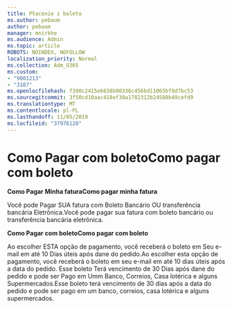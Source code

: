 ```yaml
---
title: Płacenie z boleto
ms.author: pebaum
author: pebaum
manager: mnirkhe
ms.audience: Admin
ms.topic: article
ROBOTS: NOINDEX, NOFOLLOW
localization_priority: Normal
ms.collection: Adm_O365
ms.custom:
- "9001213"
- "3187"
ms.openlocfilehash: f390c2415e6638b90336c456bd11065bf8d7bc53
ms.sourcegitcommit: 3f50cd10aac418ef38a1782312b24588b49cefd9
ms.translationtype: MT
ms.contentlocale: pl-PL
ms.lasthandoff: 11/05/2019
ms.locfileid: "37976120"
---
```

# <a name="como-pagar-com-boleto"></a><span data-ttu-id="7d978-102">Como Pagar com boleto</span><span class="sxs-lookup"><span data-stu-id="7d978-102">Como pagar com boleto</span></span>

<span data-ttu-id="7d978-103">**Como Pagar Minha fatura**</span><span class="sxs-lookup"><span data-stu-id="7d978-103">**Como pagar minha fatura**</span></span>

<span data-ttu-id="7d978-104">Você pode Pagar SUA fatura com Boleto Bancário OU transferência bancária Eletrônica.</span><span class="sxs-lookup"><span data-stu-id="7d978-104">Você pode pagar sua fatura com boleto bancário ou transferência bancária eletrônica.</span></span>

<span data-ttu-id="7d978-105">**Como Pagar com boleto**</span><span class="sxs-lookup"><span data-stu-id="7d978-105">**Como pagar com  boleto**</span></span>

<span data-ttu-id="7d978-106">Ao escolher ESTA opção de pagamento, você receberá o boleto em Seu e-mail em até 10 Dias úteis após dane do pedido.</span><span class="sxs-lookup"><span data-stu-id="7d978-106">Ao escolher  esta opção de pagamento, você receberá o boleto em seu e-mail em até 10 dias úteis após a data do pedido.</span></span> <span data-ttu-id="7d978-107">Esse boleto Terá vencimento de 30 Dias após dane do pedido e pode ser Pago em Umm Banco, Correios, Casa lotérica e alguns Supermercados.</span><span class="sxs-lookup"><span data-stu-id="7d978-107">Esse boleto terá vencimento de 30 dias após a data do pedido e pode ser pago em um banco, correios, casa lotérica e alguns supermercados.</span></span> 